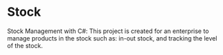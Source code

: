 # Stock
Stock Management with C#: This project is created for an enterprise to manage products in the stock such as: in-out stock, and tracking the level of the stock.
